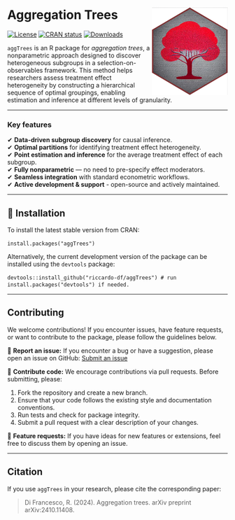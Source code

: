 # Aggregation Trees <a href="https://riccardo-df.github.io/aggTrees/"><img src="man/figures/logo.svg" align="right" height="200" /></a>

[![License](https://img.shields.io/badge/license-MIT-blue.svg)](https://opensource.org/licenses/MIT) 
[![CRAN status](https://www.r-pkg.org/badges/version/aggTrees)](https://CRAN.R-project.org/package=aggTrees) 
[![Downloads](https://cranlogs.r-pkg.org/badges/aggTrees)](https://CRAN.R-project.org/package=aggTrees)

`aggTrees` is an R package for *aggregation trees*, a nonparametric approach designed to discover heterogeneous subgroups in a selection-on-observables framework. This method helps researchers assess treatment effect heterogeneity by constructing a hierarchical sequence of optimal groupings, enabling estimation and inference at different levels of granularity.

------------------------------------------------------------------------

### Key features
✔ **Data-driven subgroup discovery** for causal inference.  
✔ **Optimal partitions** for identifying treatment effect heterogeneity.  
✔ **Point estimation and inference** for the average treatment effect of each subgroup.  
✔ **Fully nonparametric** — no need to pre-specify effect moderators.  
✔ **Seamless integration** with standard econometric workflows.  
✔ **Active development & support** - open-source and actively maintained.                                                          

------------------------------------------------------------------------

## 🚀 Installation

To install the latest stable version from CRAN:

```         
install.packages("aggTrees")
```

Alternatively, the current development version of the package can be installed using the `devtools` package:

```         
devtools::install_github("riccardo-df/aggTrees") # run install.packages("devtools") if needed.
```

------------------------------------------------------------------------

## Contributing

We welcome contributions! If you encounter issues, have feature requests, or want to contribute to the package, please follow the guidelines below.

📌 **Report an issue:** If you encounter a bug or have a suggestion, please open an issue on GitHub: 
[Submit an issue](https://github.com/riccardo-df/aggTrees/issues)

📌 **Contribute code:** We encourage contributions via pull requests. Before submitting, please:
1. Fork the repository and create a new branch.
2. Ensure that your code follows the existing style and documentation conventions.
3. Run tests and check for package integrity.
4. Submit a pull request with a clear description of your changes.

📌 **Feature requests:** If you have ideas for new features or extensions, feel free to discuss them by opening an issue.

------------------------------------------------------------------------

## Citation

If you use `aggTrees` in your research, please cite the corresponding paper:

> Di Francesco, R. (2024). Aggregation trees. arXiv preprint arXiv:2410.11408.

